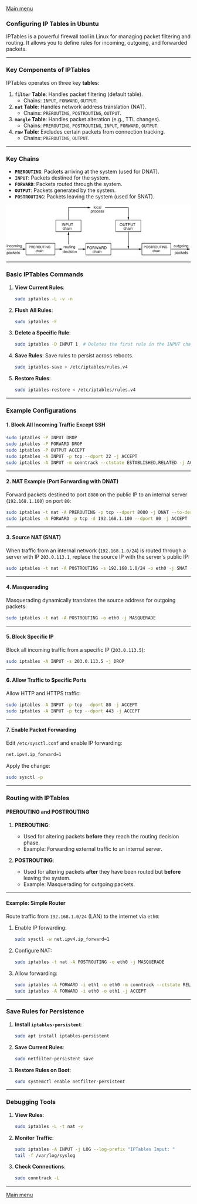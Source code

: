[Main menu](../../README.md)

### **Configuring IP Tables in Ubuntu**

IPTables is a powerful firewall tool in Linux for managing packet filtering and routing. It allows you to define rules for incoming, outgoing, and forwarded packets.

---

### **Key Components of IPTables**

IPTables operates on three key **tables**:
1. **`filter` Table**: Handles packet filtering (default table).
   - Chains: `INPUT`, `FORWARD`, `OUTPUT`.
2. **`nat` Table**: Handles network address translation (NAT).
   - Chains: `PREROUTING`, `POSTROUTING`, `OUTPUT`.
3. **`mangle` Table**: Handles packet alteration (e.g., TTL changes).
   - Chains: `PREROUTING`, `POSTROUTING`, `INPUT`, `FORWARD`, `OUTPUT`.
4. **`raw` Table**: Excludes certain packets from connection tracking.
   - Chains: `PREROUTING`, `OUTPUT`.

---

### **Key Chains**
- **`PREROUTING`**: Packets arriving at the system (used for DNAT).
- **`INPUT`**: Packets destined for the system.
- **`FORWARD`**: Packets routed through the system.
- **`OUTPUT`**: Packets generated by the system.
- **`POSTROUTING`**: Packets leaving the system (used for SNAT).

![chains](image-removebg-preview.png)

---

### **Basic IPTables Commands**

1. **View Current Rules**:
   ```bash
   sudo iptables -L -v -n
   ```

2. **Flush All Rules**:
   ```bash
   sudo iptables -F
   ```

3. **Delete a Specific Rule**:
   ```bash
   sudo iptables -D INPUT 1  # Deletes the first rule in the INPUT chain
   ```

4. **Save Rules**:
   Save rules to persist across reboots.
   ```bash
   sudo iptables-save > /etc/iptables/rules.v4
   ```

5. **Restore Rules**:
   ```bash
   sudo iptables-restore < /etc/iptables/rules.v4
   ```

---

### **Example Configurations**

#### **1. Block All Incoming Traffic Except SSH**
```bash
sudo iptables -P INPUT DROP
sudo iptables -P FORWARD DROP
sudo iptables -P OUTPUT ACCEPT
sudo iptables -A INPUT -p tcp --dport 22 -j ACCEPT
sudo iptables -A INPUT -m conntrack --ctstate ESTABLISHED,RELATED -j ACCEPT
```

---

#### **2. NAT Example (Port Forwarding with DNAT)**

Forward packets destined to port `8080` on the public IP to an internal server (`192.168.1.100`) on port `80`:
```bash
sudo iptables -t nat -A PREROUTING -p tcp --dport 8080 -j DNAT --to-destination 192.168.1.100:80
sudo iptables -A FORWARD -p tcp -d 192.168.1.100 --dport 80 -j ACCEPT
```

---

#### **3. Source NAT (SNAT)**

When traffic from an internal network (`192.168.1.0/24`) is routed through a server with IP `203.0.113.1`, replace the source IP with the server's public IP:
```bash
sudo iptables -t nat -A POSTROUTING -s 192.168.1.0/24 -o eth0 -j SNAT --to-source 203.0.113.1
```

---

#### **4. Masquerading**

Masquerading dynamically translates the source address for outgoing packets:
```bash
sudo iptables -t nat -A POSTROUTING -o eth0 -j MASQUERADE
```

---

#### **5. Block Specific IP**

Block all incoming traffic from a specific IP (`203.0.113.5`):
```bash
sudo iptables -A INPUT -s 203.0.113.5 -j DROP
```

---

#### **6. Allow Traffic to Specific Ports**

Allow HTTP and HTTPS traffic:
```bash
sudo iptables -A INPUT -p tcp --dport 80 -j ACCEPT
sudo iptables -A INPUT -p tcp --dport 443 -j ACCEPT
```

---

#### **7. Enable Packet Forwarding**

Edit `/etc/sysctl.conf` and enable IP forwarding:
```bash
net.ipv4.ip_forward=1
```

Apply the change:
```bash
sudo sysctl -p
```

---

### **Routing with IPTables**

#### **PREROUTING and POSTROUTING**

1. **PREROUTING**:
   - Used for altering packets **before** they reach the routing decision phase.
   - Example: Forwarding external traffic to an internal server.

2. **POSTROUTING**:
   - Used for altering packets **after** they have been routed but **before** leaving the system.
   - Example: Masquerading for outgoing packets.

---

#### **Example: Simple Router**
Route traffic from `192.168.1.0/24` (LAN) to the internet via `eth0`:
1. Enable IP forwarding:
   ```bash
   sudo sysctl -w net.ipv4.ip_forward=1
   ```
2. Configure NAT:
   ```bash
   sudo iptables -t nat -A POSTROUTING -o eth0 -j MASQUERADE
   ```
3. Allow forwarding:
   ```bash
   sudo iptables -A FORWARD -i eth1 -o eth0 -m conntrack --ctstate RELATED,ESTABLISHED -j ACCEPT
   sudo iptables -A FORWARD -i eth0 -o eth1 -j ACCEPT
   ```

---

### **Save Rules for Persistence**

1. **Install `iptables-persistent`**:
   ```bash
   sudo apt install iptables-persistent
   ```

2. **Save Current Rules**:
   ```bash
   sudo netfilter-persistent save
   ```

3. **Restore Rules on Boot**:
   ```bash
   sudo systemctl enable netfilter-persistent
   ```

---

### **Debugging Tools**

1. **View Rules**:
   ```bash
   sudo iptables -L -t nat -v
   ```

2. **Monitor Traffic**:
   ```bash
   sudo iptables -A INPUT -j LOG --log-prefix "IPTables Input: "
   tail -f /var/log/syslog
   ```

3. **Check Connections**:
   ```bash
   sudo conntrack -L
   ```

---

[Main menu](../../README.md)